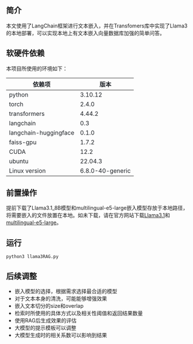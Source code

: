 <h2 id="c24y3">简介</h2>

本文使用了LangChain框架进行文本嵌入，并在Transfomers库中实现了Llama3的本地部署，可以实现本地上有文本嵌入向量数据库加强的简单问答。

<h2 id="YWwJn">软硬件依赖</h2>

本项目所使用的环境如下：

| <font style="color:rgb(31, 35, 40);">依赖项</font>           | <font style="color:rgb(31, 35, 40);">版本</font>             |
| ------------------------------------------------------------ | ------------------------------------------------------------ |
| <font style="color:rgb(31, 35, 40);">python</font>           | <font style="color:rgb(31, 35, 40);">3.10.12</font>          |
| <font style="color:rgb(31, 35, 40);">torch</font>            | <font style="color:rgb(31, 35, 40);">2.4.0</font>            |
| <font style="color:rgb(31, 35, 40);">transformers</font>     | <font style="color:rgb(31, 35, 40);">4.44.2</font>           |
| <font style="color:rgb(31, 35, 40);">langchain</font>        | <font style="color:rgb(31, 35, 40);">0.3</font>              |
| <font style="color:rgb(31, 35, 40);">langchain-huggingface </font> | <font style="color:rgb(31, 35, 40);">0.1.0</font>            |
| <font style="color:rgb(31, 35, 40);">faiss-gpu </font>       | <font style="color:rgb(31, 35, 40);">1.7.2</font>            |
| <font style="color:rgb(31, 35, 40);">CUDA</font>             | <font style="color:rgb(31, 35, 40);">12.2</font>             |
| <font style="color:rgb(31, 35, 40);">ubuntu</font>           | <font style="color:rgb(31, 35, 40);">22.04.3</font>          |
| <font style="color:rgb(31, 35, 40);">Linux version</font>    | <font style="color:rgb(31, 35, 40);">6.8.0-40-generic</font> |


<h2 id="jmncI">前置操作</h2>

提前下载了Llama3.1_8B模型和multilingual-e5-large嵌入模型存放于本地路径，将需要嵌入的文件放置在本地。如未下载，请在官方网站下载[Llama3.1](https://huggingface.co/meta-llama/Meta-Llama-3-8B-Instruct)和[multilingual-e5-large](https://huggingface.co/intfloat/multilingual-e5-large)。

<h2 id="Wrg8E">运行</h2>

```plain
python3 llama3RAG.py
```

<h2 id="taaTl">后续调整</h2>

+ 嵌入模型的选择，根据需求选择最合适的模型
+ 对于文本本身的清洗，可能能够增强效果
+ 嵌入文本切分的size和overlap
+ 检索时所使用的具体方式以及相关性阈值和返回结果数量
+ 使用RAG后生成效果的评估
+ 大模型的提示模板可以调整
+ 大模型生成时的相关系数可以影响到结果

